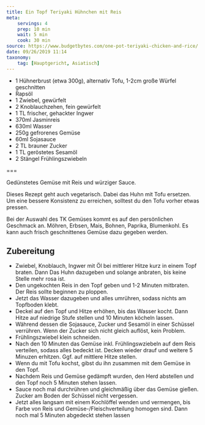 ```yaml
---
title: Ein Topf Teriyaki Hühnchen mit Reis
meta:
    servings: 4
    prep: 10 min
    wait: 5 min
    cook: 30 min
source: https://www.budgetbytes.com/one-pot-teriyaki-chicken-and-rice/
date: 09/26/2019 11:14
taxonomy:
    tag: [Hauptgericht, Asiatisch]
---
```

* 1 Hühnerbrust (etwa 300g), alternativ Tofu, 1-2cm große Würfel geschnitten
* Rapsöl
* 1 Zwiebel, gewürfelt
* 2 Knoblauchzehen, fein gewürfelt
* 1 TL frischer, gehackter Ingwer
* 370ml Jasminreis
* 630ml Wasser
* 250g gefrorenes Gemüse
* 60ml Sojasauce
* 2 TL brauner Zucker
* 1 TL geröstetes Sesamöl
* 2 Stängel Frühlingszwiebeln

===

Gedünstetes Gemüse mit Reis und würziger Sauce.

Dieses Rezept geht auch vegetarisch. Dabei das Huhn mit Tofu ersetzen. Um eine bessere Konsistenz zu erreichen, solltest du den Tofu vorher etwas pressen.

Bei der Auswahl des TK Gemüses kommt es auf den persönlichen Geschmack an. Möhren, Erbsen, Mais, Bohnen, Paprika, Blumenkohl. Es kann auch frisch geschnittenes Gemüse dazu gegeben werden.

## Zubereitung

* Zwiebel, Knoblauch, Ingwer mit Öl bei mittlerer Hitze kurz in einem Topf braten. Dann Das Huhn dazugeben und solange anbraten, bis keine Stelle mehr rosa ist.
* Den ungekochten Reis in den Topf geben und 1-2 Minuten mitbraten. Der Reis sollte beginnen zu ploppen.
* Jetzt das Wasser dazugeben und alles umrühren, sodass nichts am Topfboden klebt.
* Deckel auf den Topf und Hitze erhöhen, bis das Wasser kocht. Dann Hitze auf niedrige Stufe stellen und 10 Minuten köcheln lassen.
* Während dessen die Sojasauce, Zucker und Sesamöl in einer Schüssel verrühren. Wenn der Zucker sich nicht gleich auflöst, kein Problem.
* Frühlingszwiebel klein schneiden.
* Nach den 10 Minuten das Gemüse inkl. Frühlingswziebeln auf dem Reis verteilen, sodass alles bedeckt ist. Decken wieder drauf und weitere 5 Minuzen erhitzen. Ggf. auf mittlere Hitze stellen.
* Wenn du mit Tofu kochst, gibst du ihn zusammen mit dem Gemüse in den Topf.
* Nachdem Reis und Gemüse gedämpft wurden, den Herd abstellen und den Topf noch 5 Minuten stehen lassen.
* Sauce noch mal durchrühren und gleichmäßig über das Gemüse gießen. Zucker am Boden der Schüssel nicht vergessen.
* Jetzt alles langsam mit einem Kochlöffel wenden und vermengen, bis Farbe von Reis und Gemüse-/Fleischverteilung homogen sind. Dann noch mal 5 Minuten abgedeckt stehen lassen


